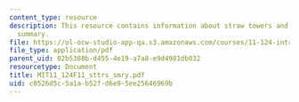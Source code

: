 ```yaml
---
content_type: resource
description: This resource contains information about straw towers and learning environments
  summary.
file: https://ol-ocw-studio-app-qa.s3.amazonaws.com/courses/11-124-introduction-to-education-looking-forward-and-looking-back-on-education-fall-2011/c0526d5c5a1ab52fd6e95ee25646969b_MIT11_124F11_sttrs_smry.pdf
file_type: application/pdf
parent_uid: 02b5388b-d455-4e19-a7a8-e9d4981db032
resourcetype: Document
title: MIT11_124F11_sttrs_smry.pdf
uid: c0526d5c-5a1a-b52f-d6e9-5ee25646969b
---
```

